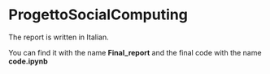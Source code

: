 # ProgettoSocialComputing

The report is written in Italian.

You can find it with the name **Final_report** and the final code with the name **code.ipynb**
